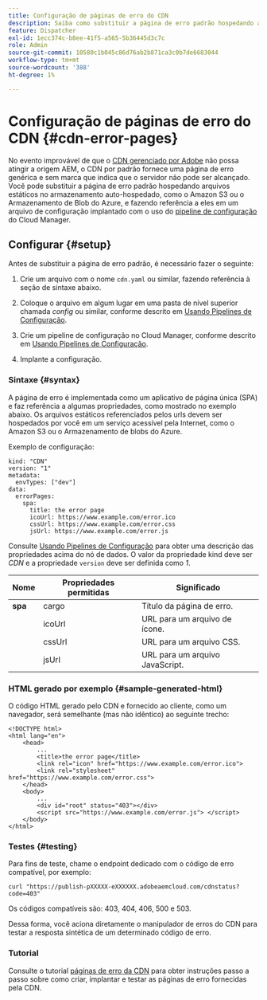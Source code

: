 ```yaml
---
title: Configuração de páginas de erro do CDN
description: Saiba como substituir a página de erro padrão hospedando arquivos estáticos no armazenamento auto-hospedado, como o Amazon S3 ou o Armazenamento de blobs do Azure, e fazendo referência a eles em um arquivo de configuração implantado usando o pipeline de configuração do Cloud Manager.
feature: Dispatcher
exl-id: 1ecc374c-b8ee-41f5-a565-5b36445d3c7c
role: Admin
source-git-commit: 10580c1b045c86d76ab2b871ca3c0b7de6683044
workflow-type: tm+mt
source-wordcount: '388'
ht-degree: 1%

---
```



# Configuração de páginas de erro do CDN {#cdn-error-pages}

No evento improvável de que o [CDN gerenciado por Adobe](/help/implementing/dispatcher/cdn.md#aem-managed-cdn) não possa atingir a origem AEM, o CDN por padrão fornece uma página de erro genérica e sem marca que indica que o servidor não pode ser alcançado. Você pode substituir a página de erro padrão hospedando arquivos estáticos no armazenamento auto-hospedado, como o Amazon S3 ou o Armazenamento de Blob do Azure, e fazendo referência a eles em um arquivo de configuração implantado com o uso do [pipeline de configuração](/help/operations/config-pipeline.md#managing-in-cloud-manager) do Cloud Manager.

## Configurar {#setup}

Antes de substituir a página de erro padrão, é necessário fazer o seguinte:

1. Crie um arquivo com o nome `cdn.yaml` ou similar, fazendo referência à seção de sintaxe abaixo.

1. Coloque o arquivo em algum lugar em uma pasta de nível superior chamada *config* ou similar, conforme descrito em [Usando Pipelines de Configuração](/help/operations/config-pipeline.md#folder-structure).

1. Crie um pipeline de configuração no Cloud Manager, conforme descrito em [Usando Pipelines de Configuração](/help/operations/config-pipeline.md#managing-in-cloud-manager).

1. Implante a configuração.

### Sintaxe {#syntax}

A página de erro é implementada como um aplicativo de página única (SPA) e faz referência a algumas propriedades, como mostrado no exemplo abaixo.  Os arquivos estáticos referenciados pelos urls devem ser hospedados por você em um serviço acessível pela Internet, como o Amazon S3 ou o Armazenamento de blobs do Azure.

Exemplo de configuração:

```
kind: "CDN"
version: "1"
metadata:
  envTypes: ["dev"]
data:
  errorPages:
    spa:
      title: the error page
      icoUrl: https://www.example.com/error.ico
      cssUrl: https://www.example.com/error.css
      jsUrl: https://www.example.com/error.js
```

Consulte [Usando Pipelines de Configuração](/help/operations/config-pipeline.md#common-syntax) para obter uma descrição das propriedades acima do nó de dados. O valor da propriedade kind deve ser *CDN* e a propriedade `version` deve ser definida como *1*.


| Nome | Propriedades permitidas | Significado |
|-----------|--------------------------|-------------|
| **spa** | cargo | Título da página de erro. |
|     | icoUrl | URL para um arquivo de ícone. |
|     | cssUrl | URL para um arquivo CSS. |
|     | jsUrl | URL para um arquivo JavaScript. |

### HTML gerado por exemplo {#sample-generated-html}

O código HTML gerado pelo CDN e fornecido ao cliente, como um navegador, será semelhante (mas não idêntico) ao seguinte trecho:

```
<!DOCTYPE html>
<html lang="en">
    <head>
        ...
        <title>the error page</title>
        <link rel="icon" href="https://www.example.com/error.ico">
        <link rel="stylesheet" href="https://www.example.com/error.css">
    </head>
    <body>
        ...
        <div id="root" status="403"></div>
        <script src="https://www.example.com/error.js"> </script>
    </body>
</html>
```

### Testes {#testing}

Para fins de teste, chame o endpoint dedicado com o código de erro compatível, por exemplo:

```
curl "https://publish-pXXXXX-eXXXXXX.adobeaemcloud.com/cdnstatus?code=403"
```

Os códigos compatíveis são: 403, 404, 406, 500 e 503.

Dessa forma, você aciona diretamente o manipulador de erros do CDN para testar a resposta sintética de um determinado código de erro.

### Tutorial

Consulte o tutorial [páginas de erro da CDN](https://experienceleague.adobe.com/pt-br/docs/experience-manager-learn/cloud-service/content-delivery/custom-error-pages#cdn-error-pages) para obter instruções passo a passo sobre como criar, implantar e testar as páginas de erro fornecidas pela CDN.


